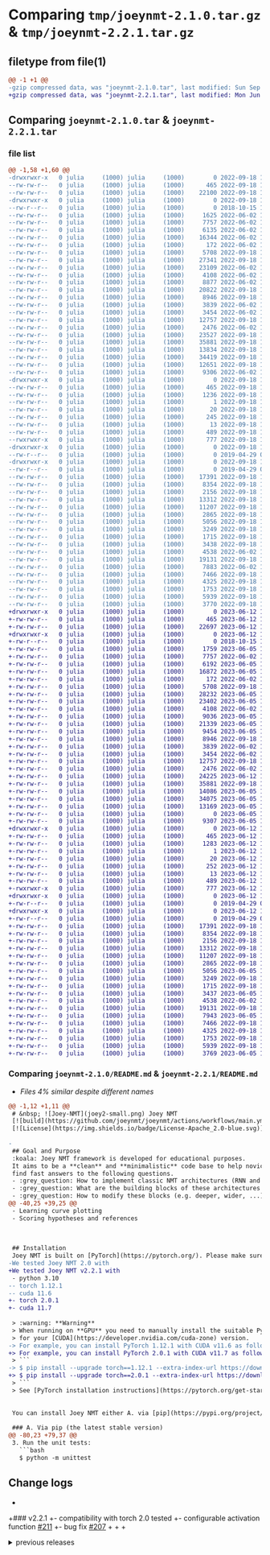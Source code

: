 # Comparing `tmp/joeynmt-2.1.0.tar.gz` & `tmp/joeynmt-2.2.1.tar.gz`

## filetype from file(1)

```diff
@@ -1 +1 @@
-gzip compressed data, was "joeynmt-2.1.0.tar", last modified: Sun Sep 18 19:23:17 2022, max compression
+gzip compressed data, was "joeynmt-2.2.1.tar", last modified: Mon Jun 12 14:21:24 2023, max compression
```

## Comparing `joeynmt-2.1.0.tar` & `joeynmt-2.2.1.tar`

### file list

```diff
@@ -1,58 +1,60 @@
-drwxrwxr-x   0 julia     (1000) julia     (1000)        0 2022-09-18 19:23:17.114644 joeynmt-2.1.0/
--rw-rw-r--   0 julia     (1000) julia     (1000)      465 2022-09-18 19:23:17.114644 joeynmt-2.1.0/PKG-INFO
--rw-rw-r--   0 julia     (1000) julia     (1000)    22100 2022-09-18 19:21:15.000000 joeynmt-2.1.0/README.md
-drwxrwxr-x   0 julia     (1000) julia     (1000)        0 2022-09-18 19:23:17.110644 joeynmt-2.1.0/joeynmt/
--rw-r--r--   0 julia     (1000) julia     (1000)        0 2018-10-15 15:02:14.000000 joeynmt-2.1.0/joeynmt/__init__.py
--rw-rw-r--   0 julia     (1000) julia     (1000)     1625 2022-06-02 17:36:55.000000 joeynmt-2.1.0/joeynmt/__main__.py
--rw-rw-r--   0 julia     (1000) julia     (1000)     7757 2022-06-02 17:36:55.000000 joeynmt-2.1.0/joeynmt/attention.py
--rw-rw-r--   0 julia     (1000) julia     (1000)     6135 2022-06-02 17:36:55.000000 joeynmt-2.1.0/joeynmt/batch.py
--rw-rw-r--   0 julia     (1000) julia     (1000)    16344 2022-06-02 17:36:55.000000 joeynmt-2.1.0/joeynmt/builders.py
--rw-rw-r--   0 julia     (1000) julia     (1000)      172 2022-06-02 17:36:55.000000 joeynmt-2.1.0/joeynmt/constants.py
--rw-rw-r--   0 julia     (1000) julia     (1000)     5708 2022-09-18 19:21:15.000000 joeynmt-2.1.0/joeynmt/data.py
--rw-rw-r--   0 julia     (1000) julia     (1000)    27341 2022-09-18 19:21:15.000000 joeynmt-2.1.0/joeynmt/datasets.py
--rw-rw-r--   0 julia     (1000) julia     (1000)    23109 2022-06-02 17:36:55.000000 joeynmt-2.1.0/joeynmt/decoders.py
--rw-rw-r--   0 julia     (1000) julia     (1000)     4108 2022-06-02 17:36:55.000000 joeynmt-2.1.0/joeynmt/embeddings.py
--rw-rw-r--   0 julia     (1000) julia     (1000)     8877 2022-06-02 17:36:55.000000 joeynmt-2.1.0/joeynmt/encoders.py
--rw-rw-r--   0 julia     (1000) julia     (1000)    20822 2022-09-18 19:21:15.000000 joeynmt-2.1.0/joeynmt/helpers.py
--rw-rw-r--   0 julia     (1000) julia     (1000)     8946 2022-09-18 19:21:15.000000 joeynmt-2.1.0/joeynmt/initialization.py
--rw-rw-r--   0 julia     (1000) julia     (1000)     3839 2022-06-02 17:36:55.000000 joeynmt-2.1.0/joeynmt/loss.py
--rw-rw-r--   0 julia     (1000) julia     (1000)     3454 2022-06-02 17:36:55.000000 joeynmt-2.1.0/joeynmt/metrics.py
--rw-rw-r--   0 julia     (1000) julia     (1000)    12757 2022-09-18 19:21:15.000000 joeynmt-2.1.0/joeynmt/model.py
--rw-rw-r--   0 julia     (1000) julia     (1000)     2476 2022-06-02 17:36:55.000000 joeynmt-2.1.0/joeynmt/plotting.py
--rw-rw-r--   0 julia     (1000) julia     (1000)    23527 2022-09-18 19:21:15.000000 joeynmt-2.1.0/joeynmt/prediction.py
--rw-rw-r--   0 julia     (1000) julia     (1000)    35881 2022-09-18 19:21:15.000000 joeynmt-2.1.0/joeynmt/search.py
--rw-rw-r--   0 julia     (1000) julia     (1000)    13834 2022-09-18 19:21:15.000000 joeynmt-2.1.0/joeynmt/tokenizers.py
--rw-rw-r--   0 julia     (1000) julia     (1000)    34419 2022-09-18 19:21:15.000000 joeynmt-2.1.0/joeynmt/training.py
--rw-rw-r--   0 julia     (1000) julia     (1000)    12651 2022-09-18 19:21:15.000000 joeynmt-2.1.0/joeynmt/transformer_layers.py
--rw-rw-r--   0 julia     (1000) julia     (1000)     9306 2022-06-02 17:36:55.000000 joeynmt-2.1.0/joeynmt/vocabulary.py
-drwxrwxr-x   0 julia     (1000) julia     (1000)        0 2022-09-18 19:23:17.110644 joeynmt-2.1.0/joeynmt.egg-info/
--rw-rw-r--   0 julia     (1000) julia     (1000)      465 2022-09-18 19:23:16.000000 joeynmt-2.1.0/joeynmt.egg-info/PKG-INFO
--rw-rw-r--   0 julia     (1000) julia     (1000)     1236 2022-09-18 19:23:17.000000 joeynmt-2.1.0/joeynmt.egg-info/SOURCES.txt
--rw-rw-r--   0 julia     (1000) julia     (1000)        1 2022-09-18 19:23:16.000000 joeynmt-2.1.0/joeynmt.egg-info/dependency_links.txt
--rw-rw-r--   0 julia     (1000) julia     (1000)       20 2022-09-18 19:23:16.000000 joeynmt-2.1.0/joeynmt.egg-info/entry_points.txt
--rw-rw-r--   0 julia     (1000) julia     (1000)      245 2022-09-18 19:23:16.000000 joeynmt-2.1.0/joeynmt.egg-info/requires.txt
--rw-rw-r--   0 julia     (1000) julia     (1000)       13 2022-09-18 19:23:16.000000 joeynmt-2.1.0/joeynmt.egg-info/top_level.txt
--rw-rw-r--   0 julia     (1000) julia     (1000)      489 2022-09-18 19:23:17.114644 joeynmt-2.1.0/setup.cfg
--rwxrwxr-x   0 julia     (1000) julia     (1000)      777 2022-09-18 19:21:15.000000 joeynmt-2.1.0/setup.py
-drwxrwxr-x   0 julia     (1000) julia     (1000)        0 2022-09-18 19:23:17.110644 joeynmt-2.1.0/test/
--rw-r--r--   0 julia     (1000) julia     (1000)        0 2019-04-29 07:53:48.000000 joeynmt-2.1.0/test/__init__.py
-drwxrwxr-x   0 julia     (1000) julia     (1000)        0 2022-09-18 19:23:17.114644 joeynmt-2.1.0/test/unit/
--rw-r--r--   0 julia     (1000) julia     (1000)        0 2019-04-29 07:53:48.000000 joeynmt-2.1.0/test/unit/__init__.py
--rw-rw-r--   0 julia     (1000) julia     (1000)    17391 2022-09-18 19:21:15.000000 joeynmt-2.1.0/test/unit/test_attention.py
--rw-rw-r--   0 julia     (1000) julia     (1000)     8354 2022-09-18 19:21:15.000000 joeynmt-2.1.0/test/unit/test_batch.py
--rw-rw-r--   0 julia     (1000) julia     (1000)     2156 2022-09-18 19:21:15.000000 joeynmt-2.1.0/test/unit/test_data.py
--rw-rw-r--   0 julia     (1000) julia     (1000)    13312 2022-09-18 19:21:15.000000 joeynmt-2.1.0/test/unit/test_dataset.py
--rw-rw-r--   0 julia     (1000) julia     (1000)    11207 2022-09-18 19:21:15.000000 joeynmt-2.1.0/test/unit/test_decoder.py
--rw-rw-r--   0 julia     (1000) julia     (1000)     2865 2022-09-18 19:21:15.000000 joeynmt-2.1.0/test/unit/test_embeddings.py
--rw-rw-r--   0 julia     (1000) julia     (1000)     5056 2022-09-18 19:21:15.000000 joeynmt-2.1.0/test/unit/test_encoder.py
--rw-rw-r--   0 julia     (1000) julia     (1000)     3249 2022-09-18 19:21:15.000000 joeynmt-2.1.0/test/unit/test_loss.py
--rw-rw-r--   0 julia     (1000) julia     (1000)     1715 2022-09-18 19:21:15.000000 joeynmt-2.1.0/test/unit/test_metric.py
--rw-rw-r--   0 julia     (1000) julia     (1000)     3438 2022-09-18 19:21:15.000000 joeynmt-2.1.0/test/unit/test_model_init.py
--rw-rw-r--   0 julia     (1000) julia     (1000)     4538 2022-06-02 17:36:55.000000 joeynmt-2.1.0/test/unit/test_prediction.py
--rw-rw-r--   0 julia     (1000) julia     (1000)    19131 2022-09-18 19:21:15.000000 joeynmt-2.1.0/test/unit/test_search.py
--rw-rw-r--   0 julia     (1000) julia     (1000)     7883 2022-06-02 17:36:55.000000 joeynmt-2.1.0/test/unit/test_tokenizer.py
--rw-rw-r--   0 julia     (1000) julia     (1000)     7466 2022-09-18 19:21:15.000000 joeynmt-2.1.0/test/unit/test_transformer_decoder.py
--rw-rw-r--   0 julia     (1000) julia     (1000)     4325 2022-09-18 19:21:15.000000 joeynmt-2.1.0/test/unit/test_transformer_encoder.py
--rw-rw-r--   0 julia     (1000) julia     (1000)     1753 2022-09-18 19:21:15.000000 joeynmt-2.1.0/test/unit/test_transformer_utils.py
--rw-rw-r--   0 julia     (1000) julia     (1000)     5939 2022-09-18 19:21:15.000000 joeynmt-2.1.0/test/unit/test_vocabulary.py
--rw-rw-r--   0 julia     (1000) julia     (1000)     3770 2022-09-18 19:21:15.000000 joeynmt-2.1.0/test/unit/test_weight_tying.py
+drwxrwxr-x   0 julia     (1000) julia     (1000)        0 2023-06-12 14:21:24.600653 joeynmt-2.2.1/
+-rw-rw-r--   0 julia     (1000) julia     (1000)      465 2023-06-12 14:21:24.600653 joeynmt-2.2.1/PKG-INFO
+-rw-rw-r--   0 julia     (1000) julia     (1000)    22697 2023-06-12 14:20:54.000000 joeynmt-2.2.1/README.md
+drwxrwxr-x   0 julia     (1000) julia     (1000)        0 2023-06-12 14:21:24.596653 joeynmt-2.2.1/joeynmt/
+-rw-r--r--   0 julia     (1000) julia     (1000)        0 2018-10-15 15:02:14.000000 joeynmt-2.2.1/joeynmt/__init__.py
+-rw-rw-r--   0 julia     (1000) julia     (1000)     1759 2023-06-05 15:59:10.000000 joeynmt-2.2.1/joeynmt/__main__.py
+-rw-rw-r--   0 julia     (1000) julia     (1000)     7757 2022-06-02 17:36:55.000000 joeynmt-2.2.1/joeynmt/attention.py
+-rw-rw-r--   0 julia     (1000) julia     (1000)     6192 2023-06-05 15:59:10.000000 joeynmt-2.2.1/joeynmt/batch.py
+-rw-rw-r--   0 julia     (1000) julia     (1000)    16872 2023-06-05 15:59:10.000000 joeynmt-2.2.1/joeynmt/builders.py
+-rw-rw-r--   0 julia     (1000) julia     (1000)      172 2022-06-02 17:36:55.000000 joeynmt-2.2.1/joeynmt/constants.py
+-rw-rw-r--   0 julia     (1000) julia     (1000)     5708 2022-09-18 19:21:15.000000 joeynmt-2.2.1/joeynmt/data.py
+-rw-rw-r--   0 julia     (1000) julia     (1000)    28232 2023-06-05 15:59:10.000000 joeynmt-2.2.1/joeynmt/datasets.py
+-rw-rw-r--   0 julia     (1000) julia     (1000)    23402 2023-06-05 15:59:10.000000 joeynmt-2.2.1/joeynmt/decoders.py
+-rw-rw-r--   0 julia     (1000) julia     (1000)     4108 2022-06-02 17:36:55.000000 joeynmt-2.2.1/joeynmt/embeddings.py
+-rw-rw-r--   0 julia     (1000) julia     (1000)     9036 2023-06-05 15:59:10.000000 joeynmt-2.2.1/joeynmt/encoders.py
+-rw-rw-r--   0 julia     (1000) julia     (1000)    21339 2023-06-05 15:59:10.000000 joeynmt-2.2.1/joeynmt/helpers.py
+-rw-rw-r--   0 julia     (1000) julia     (1000)     9454 2023-06-05 15:59:10.000000 joeynmt-2.2.1/joeynmt/hub_interface.py
+-rw-rw-r--   0 julia     (1000) julia     (1000)     8946 2022-09-18 19:21:15.000000 joeynmt-2.2.1/joeynmt/initialization.py
+-rw-rw-r--   0 julia     (1000) julia     (1000)     3839 2022-06-02 17:36:55.000000 joeynmt-2.2.1/joeynmt/loss.py
+-rw-rw-r--   0 julia     (1000) julia     (1000)     3454 2022-06-02 17:36:55.000000 joeynmt-2.2.1/joeynmt/metrics.py
+-rw-rw-r--   0 julia     (1000) julia     (1000)    12757 2022-09-18 19:21:15.000000 joeynmt-2.2.1/joeynmt/model.py
+-rw-rw-r--   0 julia     (1000) julia     (1000)     2476 2022-06-02 17:36:55.000000 joeynmt-2.2.1/joeynmt/plotting.py
+-rw-rw-r--   0 julia     (1000) julia     (1000)    24225 2023-06-12 14:20:54.000000 joeynmt-2.2.1/joeynmt/prediction.py
+-rw-rw-r--   0 julia     (1000) julia     (1000)    35881 2022-09-18 19:21:15.000000 joeynmt-2.2.1/joeynmt/search.py
+-rw-rw-r--   0 julia     (1000) julia     (1000)    14086 2023-06-05 15:59:10.000000 joeynmt-2.2.1/joeynmt/tokenizers.py
+-rw-rw-r--   0 julia     (1000) julia     (1000)    34075 2023-06-05 15:59:10.000000 joeynmt-2.2.1/joeynmt/training.py
+-rw-rw-r--   0 julia     (1000) julia     (1000)    13169 2023-06-05 15:59:10.000000 joeynmt-2.2.1/joeynmt/transformer_layers.py
+-rw-rw-r--   0 julia     (1000) julia     (1000)        0 2023-06-05 15:59:10.000000 joeynmt-2.2.1/joeynmt/validation.py
+-rw-rw-r--   0 julia     (1000) julia     (1000)     9307 2023-06-05 15:59:10.000000 joeynmt-2.2.1/joeynmt/vocabulary.py
+drwxrwxr-x   0 julia     (1000) julia     (1000)        0 2023-06-12 14:21:24.596653 joeynmt-2.2.1/joeynmt.egg-info/
+-rw-rw-r--   0 julia     (1000) julia     (1000)      465 2023-06-12 14:21:24.000000 joeynmt-2.2.1/joeynmt.egg-info/PKG-INFO
+-rw-rw-r--   0 julia     (1000) julia     (1000)     1283 2023-06-12 14:21:24.000000 joeynmt-2.2.1/joeynmt.egg-info/SOURCES.txt
+-rw-rw-r--   0 julia     (1000) julia     (1000)        1 2023-06-12 14:21:24.000000 joeynmt-2.2.1/joeynmt.egg-info/dependency_links.txt
+-rw-rw-r--   0 julia     (1000) julia     (1000)       20 2023-06-12 14:21:24.000000 joeynmt-2.2.1/joeynmt.egg-info/entry_points.txt
+-rw-rw-r--   0 julia     (1000) julia     (1000)      252 2023-06-12 14:21:24.000000 joeynmt-2.2.1/joeynmt.egg-info/requires.txt
+-rw-rw-r--   0 julia     (1000) julia     (1000)       13 2023-06-12 14:21:24.000000 joeynmt-2.2.1/joeynmt.egg-info/top_level.txt
+-rw-rw-r--   0 julia     (1000) julia     (1000)      489 2023-06-12 14:21:24.600653 joeynmt-2.2.1/setup.cfg
+-rwxrwxr-x   0 julia     (1000) julia     (1000)      777 2023-06-12 14:20:54.000000 joeynmt-2.2.1/setup.py
+drwxrwxr-x   0 julia     (1000) julia     (1000)        0 2023-06-12 14:21:24.596653 joeynmt-2.2.1/test/
+-rw-r--r--   0 julia     (1000) julia     (1000)        0 2019-04-29 07:53:48.000000 joeynmt-2.2.1/test/__init__.py
+drwxrwxr-x   0 julia     (1000) julia     (1000)        0 2023-06-12 14:21:24.600653 joeynmt-2.2.1/test/unit/
+-rw-r--r--   0 julia     (1000) julia     (1000)        0 2019-04-29 07:53:48.000000 joeynmt-2.2.1/test/unit/__init__.py
+-rw-rw-r--   0 julia     (1000) julia     (1000)    17391 2022-09-18 19:21:15.000000 joeynmt-2.2.1/test/unit/test_attention.py
+-rw-rw-r--   0 julia     (1000) julia     (1000)     8354 2022-09-18 19:21:15.000000 joeynmt-2.2.1/test/unit/test_batch.py
+-rw-rw-r--   0 julia     (1000) julia     (1000)     2156 2022-09-18 19:21:15.000000 joeynmt-2.2.1/test/unit/test_data.py
+-rw-rw-r--   0 julia     (1000) julia     (1000)    13312 2022-09-18 19:21:15.000000 joeynmt-2.2.1/test/unit/test_dataset.py
+-rw-rw-r--   0 julia     (1000) julia     (1000)    11207 2022-09-18 19:21:15.000000 joeynmt-2.2.1/test/unit/test_decoder.py
+-rw-rw-r--   0 julia     (1000) julia     (1000)     2865 2022-09-18 19:21:15.000000 joeynmt-2.2.1/test/unit/test_embeddings.py
+-rw-rw-r--   0 julia     (1000) julia     (1000)     5056 2023-06-05 15:59:11.000000 joeynmt-2.2.1/test/unit/test_encoder.py
+-rw-rw-r--   0 julia     (1000) julia     (1000)     3249 2022-09-18 19:21:15.000000 joeynmt-2.2.1/test/unit/test_loss.py
+-rw-rw-r--   0 julia     (1000) julia     (1000)     1715 2022-09-18 19:21:15.000000 joeynmt-2.2.1/test/unit/test_metric.py
+-rw-rw-r--   0 julia     (1000) julia     (1000)     3437 2023-06-05 15:59:11.000000 joeynmt-2.2.1/test/unit/test_model_init.py
+-rw-rw-r--   0 julia     (1000) julia     (1000)     4538 2022-06-02 17:36:55.000000 joeynmt-2.2.1/test/unit/test_prediction.py
+-rw-rw-r--   0 julia     (1000) julia     (1000)    19131 2022-09-18 19:21:15.000000 joeynmt-2.2.1/test/unit/test_search.py
+-rw-rw-r--   0 julia     (1000) julia     (1000)     7943 2023-06-05 15:59:11.000000 joeynmt-2.2.1/test/unit/test_tokenizer.py
+-rw-rw-r--   0 julia     (1000) julia     (1000)     7466 2022-09-18 19:21:15.000000 joeynmt-2.2.1/test/unit/test_transformer_decoder.py
+-rw-rw-r--   0 julia     (1000) julia     (1000)     4325 2022-09-18 19:21:15.000000 joeynmt-2.2.1/test/unit/test_transformer_encoder.py
+-rw-rw-r--   0 julia     (1000) julia     (1000)     1753 2022-09-18 19:21:15.000000 joeynmt-2.2.1/test/unit/test_transformer_utils.py
+-rw-rw-r--   0 julia     (1000) julia     (1000)     5939 2022-09-18 19:21:15.000000 joeynmt-2.2.1/test/unit/test_vocabulary.py
+-rw-rw-r--   0 julia     (1000) julia     (1000)     3769 2023-06-05 15:59:11.000000 joeynmt-2.2.1/test/unit/test_weight_tying.py
```

### Comparing `joeynmt-2.1.0/README.md` & `joeynmt-2.2.1/README.md`

 * *Files 4% similar despite different names*

```diff
@@ -1,12 +1,11 @@
 # &nbsp; ![Joey-NMT](joey2-small.png) Joey NMT
 [![build](https://github.com/joeynmt/joeynmt/actions/workflows/main.yml/badge.svg)](https://github.com/joeynmt/joeynmt/actions/workflows/main.yml)
 [![License](https://img.shields.io/badge/License-Apache_2.0-blue.svg)](https://opensource.org/licenses/Apache-2.0)
 
-
 ## Goal and Purpose
 :koala: Joey NMT framework is developed for educational purposes.
 It aims to be a **clean** and **minimalistic** code base to help novices 
 find fast answers to the following questions.
 - :grey_question: How to implement classic NMT architectures (RNN and Transformer) in PyTorch?
 - :grey_question: What are the building blocks of these architectures and how do they interact?
 - :grey_question: How to modify these blocks (e.g. deeper, wider, ...)?
@@ -40,25 +39,25 @@
 - Learning curve plotting
 - Scoring hypotheses and references
 
 
 
 ## Installation
 Joey NMT is built on [PyTorch](https://pytorch.org/). Please make sure you have a compatible environment.
-We tested Joey NMT 2.0 with
+We tested Joey NMT v2.2.1 with
 - python 3.10
-- torch 1.12.1
-- cuda 11.6
+- torch 2.0.1
+- cuda 11.7
 
 > :warning: **Warning**
 > When running on **GPU** you need to manually install the suitable PyTorch version 
 > for your [CUDA](https://developer.nvidia.com/cuda-zone) version.
-> For example, you can install PyTorch 1.12.1 with CUDA v11.6 as follows:
+> For example, you can install PyTorch 2.0.1 with CUDA v11.7 as follows:
 > ```
-> $ pip install --upgrade torch==1.12.1 --extra-index-url https://download.pytorch.org/whl/cu116
+> $ pip install --upgrade torch==2.0.1 --extra-index-url https://download.pytorch.org/whl/cu117
 > ```
 > See [PyTorch installation instructions](https://pytorch.org/get-started/locally/).
 
 
 You can install Joey NMT either A. via [pip](https://pypi.org/project/joeynmt/) or B. from source.
 
 ### A. Via pip (the latest stable version)
@@ -80,23 +79,37 @@
 3. Run the unit tests:
   ```bash
   $ python -m unittest
   ```
 
 
 ## Change logs
+
+### v2.2.1
+- compatibility with torch 2.0 tested
+- configurable activation function [#211](https://github.com/joeynmt/joeynmt/pull/211)
+- bug fix [#207](https://github.com/joeynmt/joeynmt/pull/207)
+
+
+<details><summary>previous releases</summary>
+
+### v2.2
+- compatibility with torch 1.13 tested
+- torchhub introduced
+- bugfixes, minor refactoring
+
 ### v2.1
 - upgrade to python 3.10, torch 1.12
 - replace Automated Mixed Precision from NVIDA's amp to Pytorch's amp package
 - replace [discord.py](https://github.com/Rapptz/discord.py) with [pycord](https://github.com/Pycord-Development/pycord) in the Discord Bot demo
-- Data Iterator refactoring
+- data iterator refactoring
 - add wmt14 ende / deen benchmark trained on v2 from scratch
-- bugfixes
+- add tokenizer tutorial
+- minor bugfixes
 
-<details><summary>previous releases</summary>
 
 ### v2.0 *Breaking change!*
 - upgrade to python 3.9, torch 1.11
 - `torchtext.legacy` dependencies are completely replaced by `torch.utils.data`
 - `joeynmt/tokenizers.py`: handles tokenization internally (also supports bpe-dropout!)
 - `joeynmt/datasets.py`: loads data from plaintext, tsv, and huggingface's [datasets](https://github.com/huggingface/datasets)
 - `scripts/build_vocab.py`: trains subwords, creates joint vocab
@@ -129,52 +142,53 @@
 ## Documentation & Tutorials
 
 We also updated the [documentation](https://joeynmt.readthedocs.io) thoroughly for Joey NMT 2.0!
 
 For details, follow the tutorials in [notebooks](notebooks) dir.
 #### v2.x
 - [quick start with joeynmt2](notebooks/joey_v2_demo.ipynb)
+- [fine tuning tutorial](https://github.com/may-/joeynmt/blob/main/notebooks/fine_tuning_tutorial_enja.ipynb)
 - [tokenizer tutorial](https://github.com/may-/joeynmt/blob/main/notebooks/tokenizer_tutorial_en.ipynb)
-- [joeyS2T ASR tutorial](https://github.com/may-/joeynmt/blob/joeyS2T/notebooks/joeyS2T_ASR_tutorial.ipynb) 
+- [joeyS2T ASR tutorial](https://github.com/may-/joeys2t/blob/main/notebooks/joeyS2T_ASR_tutorial.ipynb)
 
 #### v1.x
 - [demo notebook](notebooks/joey_v1_demo.ipynb)
 - [starter notebook](https://github.com/masakhane-io/masakhane-mt/blob/master/starter_notebook-custom-data.ipynb) Masakhane - Machine Translation for African Languages in [masakhane-io](https://github.com/masakhane-io/masakhane-mt)
 - [joeynmt toy models](https://github.com/bricksdont/joeynmt-toy-models) Collection of Joey NMT scripts by [@bricksdont](https://github.com/bricksdont)
 
 ## Usage
 > :warning: **Warning**
 > For Joey NMT v1.x, please refer the archive [here](docs/JoeyNMT_v1.md).
 
 Joey NMT has 3 modes: `train`, `test`, and `translate`, and all of them takes a
 [YAML](https://yaml.org/)-style config file as argument.
 You can find examples in the `configs` directory.
-`small.yaml` contains a detailed explanation of configuration options.
+`transformer_small.yaml` contains a detailed explanation of configuration options.
 
 Most importantly, the configuration contains the description of the model architecture
 (e.g. number of hidden units in the encoder RNN), paths to the training, development and
 test data, and the training hyperparameters (learning rate, validation frequency etc.).
 
 > :memo: **Info**
 > Note that subword model training and joint vocabulary creation is not included
 > in the 3 modes above, has to be done separately.
 > We provide a script that takes care of it: `scritps/build_vocab.py`.
 > ```
-> $ python scripts/build_vocab.py configs/small.yaml --joint
+> $ python scripts/build_vocab.py configs/transformer_small.yaml --joint
 > ```
 
 ### `train` mode
 For training, run 
 ```bash
-$ python -m joeynmt train configs/small.yaml
+$ python -m joeynmt train configs/transformer_small.yaml
 ```
 This will train a model on the training data, validate on validation data, and store
 model parameters, vocabularies, validation outputs. All needed information should be
 specified in the `data`, `training` and `model` section of the config file (here
-`configs/small.yaml`).
+`configs/transformer_small.yaml`).
 
 ```
 model_dir/
 ├── *.ckpt          # checkpoints
 ├── *.hyps          # translated texts at validation
 ├── config.yaml     # config file
 ├── spm.model       # sentencepiece model / subword-nmt codes file
@@ -189,15 +203,15 @@
 
 
 
 ### `test` mode
 This mode will generate translations for validation and test set (as specified in the
 configuration) in `model_dir/out.[dev|test]`.
 ```
-$ python -m joeynmt test configs/small.yaml --ckpt model_dir/avg.ckpt
+$ python -m joeynmt test configs/transformer_small.yaml --ckpt model_dir/avg.ckpt
 ```
 If `--ckpt` is not specified above, the checkpoint path in `load_model` of the config
 file or the best model in `model_dir` will be used to generate translations.
 
 You can specify i.e. [sacrebleu](https://github.com/mjpost/sacrebleu) options in the
 `test` section of the config file.
 
@@ -207,15 +221,15 @@
 > $ python scripts/average_checkpoints.py --inputs model_dir/*00.ckpt --output model_dir/avg.ckpt
 > ```
 
 If you want to output the log-probabilities of the hypotheses or references, you can
 specify `return_score: 'hyp'` or `return_score: 'ref'` in the testing section of the
 config. And run `test` with `--output_path` and `--save_scores` options.
 ```
-$ python -m joeynmt test configs/small.yaml --ckpt model_dir/avg.ckpt --output_path model_dir/pred --save_scores
+$ python -m joeynmt test configs/transformer_small.yaml --ckpt model_dir/avg.ckpt --output_path model_dir/pred --save_scores
 ```
 This will generate `model_dir/pred.{dev|test}.{scores|tokens}` which contains scores and corresponding tokens.
 
 > :memo: **Info**
 > - If you set `return_score: 'hyp'` with greedy decoding, then token-wise scores will be returned. The beam search will return sequence-level scores, because the scores are summed up per sequence during beam exploration.
 > - If you set `return_score: 'ref'`, the model looks up the probabilities of the given ground truth tokens, and both decoding and evaluation will be skipped.
 > - If you specify `n_best` >1 in config, the first translation in the nbest list will be used in the evaluation.
@@ -223,20 +237,20 @@
 
 
 ### `translate` mode
 This mode accepts inputs from stdin and generate translations.
 
 - File translation
   ```
-  $ python -m joeynmt translate configs/small.yaml < my_input.txt > output.txt
+  $ python -m joeynmt translate configs/transformer_small.yaml < my_input.txt > output.txt
   ```
 
 - Interactive translation
   ```
-  $ python -m joeynmt translate configs/small.yaml
+  $ python -m joeynmt translate configs/transformer_small.yaml
   ```
   You'll be prompted to type an input sentence. Joey NMT will then translate with the 
   model specified in `--ckpt` or the config file.
 
   > :bulb: **Tip**
   > Interactive `translate` mode doesn't work with Multi-GPU.
   > Please run it on single GPU or CPU.
@@ -344,15 +358,15 @@
 
 
 ## Projects and Extensions
 Here we'll collect projects and repositories that are based on Joey NMT, so you can find
 inspiration and examples on how to modify and extend the code.
 
 ### Joey NMT v2.x
-- :ear: **JoeyS2T**. Joey NMT is extended for Speech-to-Text tasks! [Code](https://github.com/may-/joeynmt/tree/joeyS2T)
+- :ear: **JoeyS2T**. Joey NMT is extended for Speech-to-Text tasks! Checkout the [code](https://github.com/may-/joeys2t) and the [EMNLP 2022 Paper](https://arxiv.org/abs/2210.02545).
 - :right_anger_bubble: **Discord Joey**. This script demonstrates how to deploy Joey NMT models as a Chatbot on Discord. [Code](scripts/discord_joey.py)
 
 ### Joey NMT v1.x
 - :spider_web: **Masakhane Web**. [@CateGitau](https://github.com/categitau), [@Kabongosalomon](https://github.com/Kabongosalomon), [@vukosim](https://github.com/vukosim) and team built a whole web translation platform for the African NMT models that Masakhane built with Joey NMT. The best is: it's completely open-source, so anyone can contribute new models or features. Try it out [here](http://translate.masakhane.io/), and check out the [code](https://github.com/dsfsi/masakhane-web).
 - :gear: **MutNMT**. [@sjarmero](https://github.com/sjarmero) created a web application to train NMT: it lets the user train, inspect, evaluate and translate with Joey NMT --- perfect for NMT newbies! Code [here](https://github.com/Prompsit/mutnmt). The tool was developed by [Prompsit](https://www.prompsit.com/) in the framework of the European project [MultiTraiNMT](http://www.multitrainmt.eu/).
 - :star2: **Cantonese-Mandarin Translator**. [@evelynkyl](https://github.com/evelynkyl/) trained different NMT models for translating between the low-resourced Cantonese and Mandarin,  with the help of some cool parallel sentence mining tricks! Check out her work [here](https://github.com/evelynkyl/yue_nmt).
 - :book: **Russian-Belarusian Translator**. [@tsimafeip](https://github.com/tsimafeip) built a translator from Russian to Belarusian and adapted it to legal and medical domains. The code can be found [here](https://github.com/tsimafeip/Translator/).
```

### Comparing `joeynmt-2.1.0/joeynmt/__main__.py` & `joeynmt-2.2.1/joeynmt/__main__.py`

 * *Files 4% similar despite different names*

```diff
@@ -3,44 +3,41 @@
 from joeynmt.prediction import test, translate
 from joeynmt.training import train
 
 
 def main():
     ap = argparse.ArgumentParser("Joey NMT")
 
-    ap.add_argument(
-        "mode",
-        choices=["train", "test", "translate"],
-        help="train a model or test or translate",
-    )
+    ap.add_argument("mode",
+                    choices=["train", "test", "translate"],
+                    help="train a model or test or translate")
 
-    ap.add_argument("config_path", type=str, help="path to YAML config file")
+    ap.add_argument("config_path",
+                    metavar="config-path",
+                    type=str,
+                    help="path to YAML config file")
 
     ap.add_argument("-c", "--ckpt", type=str, help="checkpoint for prediction")
 
     ap.add_argument("-o",
-                    "--output_path",
+                    "--output-path",
                     type=str,
                     help="path for saving translation output")
 
-    ap.add_argument(
-        "-a",
-        "--save_attention",
-        action="store_true",
-        help="save attention visualizations",
-    )
-
-    ap.add_argument("-s", "--save_scores", action="store_true", help="save scores")
-
-    ap.add_argument(
-        "-t",
-        "--skip_test",
-        action="store_true",
-        help="Skip test after training",
-    )
+    ap.add_argument("-a",
+                    "--save-attention",
+                    action="store_true",
+                    help="save attention visualizations")
+
+    ap.add_argument("-s", "--save-scores", action="store_true", help="save scores")
+
+    ap.add_argument("-t",
+                    "--skip-test",
+                    action="store_true",
+                    help="Skip test after training")
 
     args = ap.parse_args()
 
     if args.mode == "train":
         train(cfg_file=args.config_path, skip_test=args.skip_test)
     elif args.mode == "test":
         test(
```

### Comparing `joeynmt-2.1.0/joeynmt/attention.py` & `joeynmt-2.2.1/joeynmt/attention.py`

 * *Files identical despite different names*

### Comparing `joeynmt-2.1.0/joeynmt/batch.py` & `joeynmt-2.2.1/joeynmt/batch.py`

 * *Files 1% similar despite different names*

```diff
@@ -81,14 +81,15 @@
         self.src = self.src.to(device)
         self.src_length = self.src_length.to(device)
         self.src_mask = self.src_mask.to(device)
 
         if self.has_trg:
             self.trg_input = self.trg_input.to(device)
             self.trg = self.trg.to(device)
+            self.trg_length = self.trg_length.to(device)
             self.trg_mask = self.trg_mask.to(device)
 
     def normalize(
         self,
         tensor: Tensor,
         normalization: str = "none",
         n_gpu: int = 1,
```

### Comparing `joeynmt-2.1.0/joeynmt/builders.py` & `joeynmt-2.2.1/joeynmt/builders.py`

 * *Files 1% similar despite different names*

```diff
@@ -17,14 +17,32 @@
 )
 
 from joeynmt.helpers import ConfigurationError
 
 logger = logging.getLogger(__name__)
 
 
+def build_activation(activation: str = "relu") -> Callable:
+    """
+    Returns the activation function
+    """
+    # pylint: disable=no-else-return
+    if activation == "relu":
+        return nn.ReLU
+    elif activation == "gelu":
+        return nn.GELU
+    elif activation == "tanh":
+        return torch.tanh
+    elif activation == "swish":
+        return nn.SiLU
+    else:
+        raise ConfigurationError("Invalid activation function. Valid options: "
+                                 "'relu', 'gelu', 'tanh', 'swish'.")
+
+
 def build_gradient_clipper(config: dict) -> Optional[Callable]:
     """
     Define the function for gradient clipping as specified in configuration.
     If not specified, returns None.
 
     Current options:
         - "clip_grad_val": clip the gradients if they exceed this value,
```

### Comparing `joeynmt-2.1.0/joeynmt/data.py` & `joeynmt-2.2.1/joeynmt/data.py`

 * *Files identical despite different names*

### Comparing `joeynmt-2.1.0/joeynmt/datasets.py` & `joeynmt-2.2.1/joeynmt/datasets.py`

 * *Files 5% similar despite different names*

```diff
@@ -5,15 +5,14 @@
 import logging
 import random
 from functools import partial
 from pathlib import Path
 from typing import Any, Callable, Dict, List, Tuple, Union
 
 import torch
-
 from torch.utils.data import (
     BatchSampler,
     DataLoader,
     Dataset,
     RandomSampler,
     Sampler,
     SequentialSampler,
@@ -43,15 +42,15 @@
     """
 
     def __init__(
         self,
         path: str,
         src_lang: str,
         trg_lang: str,
-        split: int = "train",
+        split: str = "train",
         has_trg: bool = True,
         tokenizer: Dict[str, BasicTokenizer] = None,
         sequence_encoder: Dict[str, Callable] = None,
         random_subset: int = -1,
     ):
         self.path = path
         self.src_lang = src_lang
@@ -210,16 +209,16 @@
                                               drop_last=False)
         else:
             raise ConfigurationError(f"{batch_type}: Unknown batch type")
 
         assert self.sequence_encoder[self.src_lang] is not None
         if self.has_trg:
             assert self.sequence_encoder[self.trg_lang] is not None
-        else:
-            self.sequence_encoder[self.trg_lang] = None
+        # else:
+        #    self.sequence_encoder[self.trg_lang] = None
 
         # data iterator
         return DataLoader(
             dataset=self,
             batch_sampler=batch_sampler,
             collate_fn=partial(self.collate_fn, pad_index=pad_index, device=device),
             num_workers=num_workers,
@@ -311,16 +310,16 @@
     def _look_up_item(self, idx: int, lang: str) -> str:
         try:
             if len(self.idx_map) > 0:
                 idx = self.idx_map[idx]
             line = self.data[lang][idx]
             return line
         except Exception as e:
-            print(idx, self._initial_len)
-            raise Exception from e
+            logger.error(idx, self._initial_len, e)
+            raise ValueError from e
 
     def get_list(self,
                  lang: str,
                  tokenized: bool = False) -> Union[List[str], List[List[str]]]:
         """
         Return list of preprocessed sentences in the given language.
         (not length-filtered, no bpe-dropout)
@@ -444,15 +443,14 @@
         return len(self.df)
 
 
 class StreamDataset(BaseDataset):
     """
     StreamDataset which interacts with stream inputs.
     - called by `translate()` func in `prediction.py`.
-    - src side only, no trg expected.
     """
 
     def __init__(
         self,
         path: str,
         src_lang: str,
         trg_lang: str,
@@ -473,34 +471,45 @@
             tokenizer=tokenizer,
             sequence_encoder=sequence_encoder,
             random_subset=random_subset,
         )
         # place holder
         self.cache = {}
 
-    def set_item(self, line: str) -> None:
+    def set_item(self, src_line: str, trg_line: str = None) -> None:
         """
-        Set source text to the cache.
+        Set input text to the cache.
 
-        :param line: (str)
+        :param src_line: (str)
+        :param trg_line: (str)
         """
-        assert isinstance(line, str) and line.strip() != "", \
+        assert isinstance(src_line, str) and src_line.strip() != "", \
             "The input sentence is empty! Please make sure " \
             "that you are feeding a valid input."
 
         idx = len(self.cache)
-        line = self.tokenizer[self.src_lang].pre_process(line)
-        self.cache[idx] = (line, None)
+        src_line = self.tokenizer[self.src_lang].pre_process(src_line)
+
+        if self.has_trg:
+            trg_line = self.tokenizer[self.trg_lang].pre_process(trg_line)
+        self.cache[idx] = (src_line, trg_line)
 
     def get_item(self, idx: int, lang: str, is_train: bool = None) -> List[str]:
         # pylint: disable=unused-argument
         assert idx in self.cache, (idx, self.cache)
-        assert lang == self.src_lang, (lang, self.src_lang)
-        line, _ = self.cache[idx]
-        item = self.tokenizer[lang](line, is_train=False)
+        assert lang in [self.src_lang, self.trg_lang]
+        if lang == self.trg_lang:
+            assert self.has_trg
+
+        line = {}
+        src_line, trg_line = self.cache[idx]
+        line[self.src_lang] = src_line
+        line[self.trg_lang] = trg_line
+
+        item = self.tokenizer[lang](line[lang], is_train=False)
         return item
 
     def __len__(self) -> int:
         return len(self.cache)
 
     def __repr__(self) -> str:
         return (f"{self.__class__.__name__}(split={self.split}, len={len(self.cache)}, "
@@ -509,14 +518,15 @@
 
 
 class BaseHuggingfaceDataset(BaseDataset):
     """
     Wrapper for Huggingface's dataset object
     cf.) https://huggingface.co/docs/datasets
     """
+    COLUMN_NAME = "sentence"  # dummy column name. should be overriden.
 
     def __init__(
         self,
         path: str,
         src_lang: str,
         trg_lang: str,
         has_trg: bool = True,
@@ -538,18 +548,27 @@
         # load data
         self.dataset = self.load_data(path, **kwargs)
         self._kwargs = kwargs  # should contain arguments passed to `load_dataset()`
 
     def load_data(self, path: str, **kwargs) -> Any:
         # pylint: disable=import-outside-toplevel
         try:
-            from datasets import config, load_dataset, load_from_disk
-            if Path(path, config.DATASET_STATE_JSON_FILENAME).exists():
-                return load_from_disk(path)
-            return load_dataset(path, **kwargs)
+            from datasets import Dataset as Dataset_hf
+            from datasets import DatasetDict, config, load_dataset, load_from_disk
+            if Path(path, config.DATASET_STATE_JSON_FILENAME).exists() \
+                    or Path(path, config.DATASETDICT_JSON_FILENAME).exists():
+                hf_dataset = load_from_disk(path)
+                if isinstance(hf_dataset, DatasetDict):
+                    assert kwargs["split"] in hf_dataset
+                    hf_dataset = hf_dataset[kwargs["split"]]
+            else:
+                hf_dataset = load_dataset(path, **kwargs)
+            assert isinstance(hf_dataset, Dataset_hf)
+            assert self.COLUMN_NAME in hf_dataset.features
+            return hf_dataset
 
         except ImportError as e:
             logger.error(e)
             raise ImportError from e
 
     def sample_random_subset(self, seed: int = 42) -> None:
         super().sample_random_subset(seed)  # check validity
@@ -559,99 +578,91 @@
 
     def reset_random_subset(self) -> None:
         # reload from cache
         self.dataset = self.load_data(self.path, **self._kwargs)
 
     def get_item(self, idx: int, lang: str, is_train: bool = None) -> List[str]:
         # lookup
-        line = self.dataset[idx]
+        line = self.dataset[idx][self.COLUMN_NAME]
         assert lang in line, (line, lang)
 
         # tokenize
         is_train = self.split == "train" if is_train is None else is_train
         item = self.tokenizer[lang](line[lang], is_train=is_train)
         return item
 
     def get_list(self, lang: str, tokenized: bool = False) -> List[str]:
         if tokenized:
-            return self.dataset.map(
-                lambda item: {f"tok_{lang}": self.tokenizer[lang](item[lang])},
-                desc=f"Tokenizing {lang}...",
-            )[f"tok_{lang}"]
-        return self.dataset[lang]
+
+            def _tok(item):
+                item[f'tok_{lang}'] = self.tokenizer[lang](item[self.COLUMN_NAME][lang])
+                return item
+
+            return self.dataset.map(_tok, desc=f"Tokenizing {lang}...")[f'tok_{lang}']
+        return self.dataset.flatten()[f'{self.COLUMN_NAME}.{lang}']
 
     def __len__(self) -> int:
         return self.dataset.num_rows
 
     def __repr__(self) -> str:
         ret = (f"{self.__class__.__name__}(len={self.__len__()}, "
                f"src_lang={self.src_lang}, trg_lang={self.trg_lang}, "
                f"has_trg={self.has_trg}, random_subset={self.random_subset}")
         for k, v in self._kwargs.items():
             ret += f", {k}={v}"
         ret += ")"
         return ret
 
 
-class HuggingfaceDataset(BaseHuggingfaceDataset):
+class HuggingfaceTranslationDataset(BaseHuggingfaceDataset):
     """
     Wrapper for Huggingface's `datasets.features.Translation` class
     cf.) https://github.com/huggingface/datasets/blob/master/src/datasets/features/translation.py
     """  # noqa
+    COLUMN_NAME = "translation"
 
     def load_data(self, path: str, **kwargs) -> Any:
         dataset = super().load_data(path=path, **kwargs)
-
-        # rename columns
-        if "translation" in dataset.features:
-            # check language pair
-            lang_pair = dataset.features["translation"].languages
-            assert self.src_lang in lang_pair, (self.src_lang, lang_pair)
-
-            # rename columns
-            columns = {f"translation.{self.src_lang}": self.src_lang}
-            if self.has_trg:
-                assert self.trg_lang in lang_pair, (self.trg_lang, lang_pair)
-                columns[f"translation.{self.trg_lang}"] = self.trg_lang
-
-            # flatten
-            dataset = dataset.flatten()
-
-        elif f"{self.src_lang}_sentence" in dataset.features:
-            # rename columns
-            columns = {f"{self.src_lang}_sentence": self.src_lang}
+        # pylint: disable=import-outside-toplevel
+        try:
+            from datasets.features import Translation as Translation_hf
+            assert isinstance(dataset.features[self.COLUMN_NAME], Translation_hf), \
+                f"Data type mismatch. Please cast `{self.COLUMN_NAME}` column to " \
+                "datasets.features.Translation class."
+            assert self.src_lang in dataset.features[self.COLUMN_NAME].languages
             if self.has_trg:
-                assert f"{self.trg_lang}_sentence" in dataset.features
-                columns[f"{self.trg_lang}_sentence"] = self.trg_lang
+                assert self.trg_lang in dataset.features[self.COLUMN_NAME].languages
 
-        else:
-            pass
-            # TODO: support other field names
-        dataset = dataset.rename_columns(columns)
+        except ImportError as e:
+            logger.error(e)
+            raise ImportError from e
 
-        # preprocess (lowercase, pretokenize, etc.)
+        # preprocess (lowercase, pretokenize, etc.) + validity check
         def _pre_process(item):
             sl = self.src_lang
-            tl = self.trg_lang
-            ret = {sl: self.tokenizer[sl].pre_process(item[sl])}
+            item[self.COLUMN_NAME][sl] = self.tokenizer[sl].pre_process(
+                item[self.COLUMN_NAME][sl])
             if self.has_trg:
-                ret[tl] = self.tokenizer[tl].pre_process(item[tl])
-            return ret
+                tl = self.trg_lang
+                item[self.COLUMN_NAME][tl] = self.tokenizer[tl].pre_process(
+                    item[self.COLUMN_NAME][tl])
+            return item
 
         def _drop_nan(item):
-            sl = self.src_lang
-            tl = self.trg_lang
-            is_src_valid = item[sl] is not None and len(item[sl]) > 0
+            src_item = item[self.COLUMN_NAME][self.src_lang]
+            is_src_valid = src_item is not None and len(src_item) > 0
             if self.has_trg:
-                is_trg_valid = item[tl] is not None and len(item[tl]) > 0
+                trg_item = item[self.COLUMN_NAME][self.trg_lang]
+                is_trg_valid = trg_item is not None and len(trg_item) > 0
                 return is_src_valid and is_trg_valid
             return is_src_valid
 
         dataset = dataset.filter(_drop_nan, desc="Dropping NaN...")
-        return dataset.map(_pre_process, desc="Preprocessing...")
+        dataset = dataset.map(_pre_process, desc="Preprocessing...")
+        return dataset
 
 
 def build_dataset(
     dataset_type: str,
     path: str,
     src_lang: str,
     trg_lang: str,
@@ -717,26 +728,26 @@
             random_subset=-1,
             **kwargs,
         )
     elif dataset_type == "huggingface":
         # "split" should be specified in kwargs
         if "split" not in kwargs:
             kwargs["split"] = "validation" if split == "dev" else split
-        dataset = HuggingfaceDataset(
+        dataset = HuggingfaceTranslationDataset(
             path=path,
             src_lang=src_lang,
             trg_lang=trg_lang,
             has_trg=has_trg,
             tokenizer=tokenizer,
             sequence_encoder=sequence_encoder,
             random_subset=random_subset,
             **kwargs,
         )
     else:
-        ConfigurationError(f"{dataset_type}: Unknown dataset type.")
+        raise ConfigurationError(f"{dataset_type}: Unknown dataset type.")
     return dataset
 
 
 class SentenceBatchSampler(BatchSampler):
     """
     Wraps another sampler to yield a mini-batch of indices based on num of instances.
     An instance longer than dataset.max_len will be filtered out.
```

### Comparing `joeynmt-2.1.0/joeynmt/decoders.py` & `joeynmt-2.2.1/joeynmt/decoders.py`

 * *Files 2% similar despite different names*

```diff
@@ -4,14 +4,15 @@
 """
 from typing import Optional, Tuple
 
 import torch
 from torch import Tensor, nn
 
 from joeynmt.attention import BahdanauAttention, LuongAttention
+from joeynmt.builders import build_activation
 from joeynmt.encoders import Encoder
 from joeynmt.helpers import ConfigurationError, freeze_params, subsequent_mask
 from joeynmt.transformer_layers import PositionalEncoding, TransformerDecoderLayer
 
 
 class Decoder(nn.Module):
     """
@@ -136,14 +137,17 @@
             if encoder.output_size != self.hidden_size:
                 if encoder.output_size != 2 * self.hidden_size:  # bidirectional
                     raise ConfigurationError(
                         f"For initializing the decoder state with the "
                         f"last encoder state, their sizes have to match "
                         f"(encoder: {encoder.output_size} "
                         f"vs. decoder: {self.hidden_size})")
+
+        self.activation = build_activation(kwargs.get("activation", "tanh"))
+
         if freeze:
             freeze_params(self)
 
     def _check_shapes_input_forward_step(
         self,
         prev_embed: Tensor,
         prev_att_vector: Tensor,
@@ -280,15 +284,15 @@
 
         # return attention vector (Luong)
         # combine context with decoder hidden state before prediction
         att_vector_input = torch.cat([query, context], dim=2)
         # batch x 1 x 2*enc_size+hidden_size
         att_vector_input = self.hidden_dropout(att_vector_input)
 
-        att_vector = torch.tanh(self.att_vector_layer(att_vector_input))
+        att_vector = self.activation(self.att_vector_layer(att_vector_input))
 
         # output: batch x 1 x hidden_size
         return att_vector, hidden, att_probs
 
     def forward(
         self,
         trg_embed: Tensor,
@@ -452,16 +456,17 @@
             shape (batch_size, hidden_size)
         """
         batch_size = encoder_final.size(0)
 
         # for multiple layers: is the same for all layers
         if self.init_hidden_option == "bridge" and encoder_final is not None:
             # num_layers x batch_size x hidden_size
-            hidden = (torch.tanh(self.bridge_layer(encoder_final)).unsqueeze(0).repeat(
-                self.num_layers, 1, 1))
+            hidden = (self.activation(
+                self.bridge_layer(encoder_final)).unsqueeze(0).repeat(
+                    self.num_layers, 1, 1))
         elif self.init_hidden_option == "last" and encoder_final is not None:
             # special case: encoder is bidirectional: use only forward state
             if encoder_final.shape[1] == 2 * self.hidden_size:  # bidirectional
                 encoder_final = encoder_final[:, :self.hidden_size]
             hidden = encoder_final.unsqueeze(0).repeat(self.num_layers, 1, 1)
         else:  # initialize with zeros
             with torch.no_grad():
@@ -517,14 +522,15 @@
             TransformerDecoderLayer(
                 size=hidden_size,
                 ff_size=ff_size,
                 num_heads=num_heads,
                 dropout=dropout,
                 alpha=kwargs.get("alpha", 1.0),
                 layer_norm=kwargs.get("layer_norm", "post"),
+                activation=kwargs.get("activation", "relu"),
             ) for _ in range(num_layers)
         ])
 
         self.pe = PositionalEncoding(hidden_size)
         self.layer_norm = (nn.LayerNorm(hidden_size, eps=1e-6) if kwargs.get(
             "layer_norm", "post") == "pre" else None)
 
@@ -585,8 +591,9 @@
         out = self.output_layer(x)
         return out, x, att, None
 
     def __repr__(self):
         return (f"{self.__class__.__name__}(num_layers={len(self.layers)}, "
                 f"num_heads={self.layers[0].trg_trg_att.num_heads}, "
                 f"alpha={self.layers[0].alpha}, "
-                f'layer_norm="{self.layers[0]._layer_norm_position}")')
+                f'layer_norm="{self.layers[0]._layer_norm_position}", '
+                f"activation={self.layers[0].feed_forward.pwff_layer[1]})")
```

### Comparing `joeynmt-2.1.0/joeynmt/embeddings.py` & `joeynmt-2.2.1/joeynmt/embeddings.py`

 * *Files identical despite different names*

### Comparing `joeynmt-2.1.0/joeynmt/encoders.py` & `joeynmt-2.2.1/joeynmt/encoders.py`

 * *Files 4% similar despite different names*

```diff
@@ -75,59 +75,59 @@
         )
 
         self._output_size = 2 * hidden_size if bidirectional else hidden_size
 
         if freeze:
             freeze_params(self)
 
-    def _check_shapes_input_forward(self, embed_src: Tensor, src_length: Tensor,
+    def _check_shapes_input_forward(self, src_embed: Tensor, src_length: Tensor,
                                     mask: Tensor) -> None:
         """
         Make sure the shape of the inputs to `self.forward` are correct.
         Same input semantics as `self.forward`.
 
-        :param embed_src: embedded source tokens
+        :param src_embed: embedded source tokens
         :param src_length: source length
         :param mask: source mask
         """
         # pylint: disable=unused-argument
-        assert embed_src.shape[0] == src_length.shape[0]
-        assert embed_src.shape[2] == self.emb_size
-        # assert mask.shape == embed_src.shape
+        assert src_embed.shape[0] == src_length.shape[0]
+        assert src_embed.shape[2] == self.emb_size
+        # assert mask.shape == src_embed.shape
         assert len(src_length.shape) == 1
 
-    def forward(self, embed_src: Tensor, src_length: Tensor, mask: Tensor,
+    def forward(self, src_embed: Tensor, src_length: Tensor, mask: Tensor,
                 **kwargs) -> Tuple[Tensor, Tensor, Tensor]:
         """
         Applies a bidirectional RNN to sequence of embeddings x.
         The input mini-batch x needs to be sorted by src length.
         x and mask should have the same dimensions [batch, time, dim].
 
-        :param embed_src: embedded src inputs,
+        :param src_embed: embedded src inputs,
             shape (batch_size, src_len, embed_size)
         :param src_length: length of src inputs
             (counting tokens before padding), shape (batch_size)
         :param mask: indicates padding areas (zeros where padding), shape
             (batch_size, src_len, embed_size)
         :param kwargs:
         :return:
             - output: hidden states with
                 shape (batch_size, max_length, directions*hidden),
             - hidden_concat: last hidden state with
                 shape (batch_size, directions*hidden)
         """
-        self._check_shapes_input_forward(embed_src=embed_src,
+        self._check_shapes_input_forward(src_embed=src_embed,
                                          src_length=src_length,
                                          mask=mask)
-        total_length = embed_src.size(1)
+        total_length = src_embed.size(1)
 
         # apply dropout to the rnn input
-        embed_src = self.emb_dropout(embed_src)
+        src_embed = self.emb_dropout(src_embed)
 
-        packed = pack_padded_sequence(embed_src, src_length.cpu(), batch_first=True)
+        packed = pack_padded_sequence(src_embed, src_length.cpu(), batch_first=True)
         output, hidden = self.rnn(packed)
 
         if isinstance(hidden, tuple):
             hidden, memory_cell = hidden  # pylint: disable=unused-variable
 
         output, _ = pad_packed_sequence(output,
                                         batch_first=True,
@@ -200,59 +200,62 @@
         self.layers = nn.ModuleList([
             TransformerEncoderLayer(
                 size=hidden_size,
                 ff_size=ff_size,
                 num_heads=num_heads,
                 dropout=dropout,
                 alpha=kwargs.get("alpha", 1.0),
-                layer_norm=kwargs.get("layer_norm", "post"),
+                layer_norm=kwargs.get("layer_norm", "pre"),
+                activation=kwargs.get("activation", "relu"),
             ) for _ in range(num_layers)
         ])
 
         self.pe = PositionalEncoding(hidden_size)
         self.emb_dropout = nn.Dropout(p=emb_dropout)
 
         self.layer_norm = (nn.LayerNorm(hidden_size, eps=1e-6) if kwargs.get(
             "layer_norm", "post") == "pre" else None)
 
         if freeze:
             freeze_params(self)
 
     def forward(
         self,
-        embed_src: Tensor,
+        src_embed: Tensor,
         src_length: Tensor,  # unused
         mask: Tensor = None,
         **kwargs,
     ) -> Tuple[Tensor, Tensor]:
         """
         Pass the input (and mask) through each layer in turn.
         Applies a Transformer encoder to sequence of embeddings x.
         The input mini-batch x needs to be sorted by src length.
         x and mask should have the same dimensions [batch, time, dim].
 
-        :param embed_src: embedded src inputs,
+        :param src_embed: embedded src inputs,
             shape (batch_size, src_len, embed_size)
         :param src_length: length of src inputs
             (counting tokens before padding), shape (batch_size)
         :param mask: indicates padding areas (zeros where padding), shape
             (batch_size, 1, src_len)
+        :param kwargs:
         :return:
             - output: hidden states with shape (batch_size, max_length, hidden)
             - None
         """
         # pylint: disable=unused-argument
-        x = self.pe(embed_src)  # add position encoding to word embeddings
+        x = self.pe(src_embed)  # add position encoding to word embeddings
         x = self.emb_dropout(x)
 
         for layer in self.layers:
             x = layer(x, mask)
 
         if self.layer_norm is not None:
             x = self.layer_norm(x)
         return x, None
 
     def __repr__(self):
         return (f"{self.__class__.__name__}(num_layers={len(self.layers)}, "
                 f"num_heads={self.layers[0].src_src_att.num_heads}, "
                 f"alpha={self.layers[0].alpha}, "
-                f'layer_norm="{self.layers[0]._layer_norm_position}")')
+                f'layer_norm="{self.layers[0]._layer_norm_position}", '
+                f"activation={self.layers[0].feed_forward.pwff_layer[1]})")
```

### Comparing `joeynmt-2.1.0/joeynmt/helpers.py` & `joeynmt-2.2.1/joeynmt/helpers.py`

 * *Files 3% similar despite different names*

```diff
@@ -13,14 +13,15 @@
 import shutil
 import sys
 import unicodedata
 from pathlib import Path
 from typing import Any, Dict, List, Optional, Tuple, Union
 
 import numpy as np
+import packaging.version
 import pkg_resources
 import torch
 import yaml
 from torch import Tensor, nn
 from torch.multiprocessing import cpu_count
 from torch.utils.tensorboard import SummaryWriter
 
@@ -84,14 +85,30 @@
 
         logger.addHandler(sh)
         logger.info("Hello! This is Joey-NMT (version %s).", version)
 
     return version
 
 
+def check_version(pkg_version: str, cfg_version: str) -> None:
+    """
+    Check joeynmt version
+
+    :param pkg_version: package version number
+    :param cfg_version: version number specified in config
+    """
+    joeynmt_version = packaging.version.parse(pkg_version)
+    config_version = packaging.version.parse(cfg_version)
+    # check if the major version number matches
+    # pylint: disable=use-maxsplit-arg
+    assert joeynmt_version.major == config_version.major, (
+        f"You are using JoeyNMT version {str(joeynmt_version)}, "
+        f'but {str(config_version)} is expected in the given config.')
+
+
 def log_cfg(cfg: Dict, prefix: str = "cfg") -> None:
     """
     Write configuration to log.
 
     :param cfg: configuration to log
     :param prefix: prefix for logging
     """
@@ -205,15 +222,15 @@
         )
 
     # model initialization
     def _load_path(path):
         load_path = cfg.get(path, None)
         if load_path is not None:
             load_path = Path(load_path)
-            assert load_path.is_file()
+            assert load_path.is_file(), load_path
         return load_path
 
     load_model: Optional[Path] = _load_path("load_model")
 
     # fp16
     fp16: bool = cfg.get("fp16", False)
 
@@ -466,37 +483,34 @@
 
     :param path: path to checkpoint
     :param device: cuda device name or cpu
     :return: checkpoint (dict)
     """
     logger = logging.getLogger(__name__)
     assert path.is_file(), f"Checkpoint {path} not found."
-    checkpoint = torch.load(path.as_posix(), map_location=device)
+    checkpoint = torch.load(path, map_location=device)
     logger.info("Load model from %s.", path.resolve())
     return checkpoint
 
 
-def resolve_ckpt_path(ckpt: str, load_model: str, model_dir: Path) -> Path:
+def resolve_ckpt_path(load_model: Path, model_dir: Path) -> Path:
     """
     Resolve checkpoint path
 
-    :param ckpt: str passed from stdin args (--ckpt)
-    :param load_model: config entry (cfg['training']['load_model'])
+    :param load_model: config entry (cfg['training']['load_model']) or CLI arg (--ckpt)
     :param model_dir: Path(cfg['training']['model_dir'])
     :return: resolved checkpoint path
     """
-    if ckpt is None:
-        if load_model is None:
-            if (model_dir / "best.ckpt").is_file():
-                ckpt = model_dir / "best.ckpt"
-            else:
-                ckpt = get_latest_checkpoint(model_dir)
+    if load_model is None:
+        if (model_dir / "best.ckpt").is_file():
+            load_model = model_dir / "best.ckpt"
         else:
-            ckpt = Path(load_model)
-    return Path(ckpt)
+            load_model = get_latest_checkpoint(model_dir)
+    assert load_model.is_file(), load_model
+    return load_model
 
 
 # from onmt
 def tile(x: Tensor, count: int, dim=0) -> Tensor:
     """
     Tiles x on dimension dim count times. From OpenNMT. Used for beam search.
 
@@ -512,18 +526,21 @@
     perm = list(range(len(x.size())))
     if dim != 0:
         perm[0], perm[dim] = perm[dim], perm[0]
         x = x.permute(perm).contiguous()
     out_size = list(x.size())
     out_size[0] *= count
     batch = x.size(0)
-    x = (x.view(batch,
-                -1).transpose(0, 1).repeat(count,
-                                           1).transpose(0,
-                                                        1).contiguous().view(*out_size))
+    # yapf: disable
+    x = (x.view(batch, -1)
+         .transpose(0, 1)
+         .repeat(count, 1)
+         .transpose(0, 1)
+         .contiguous()
+         .view(*out_size))
     if dim != 0:
         x = x.permute(perm).contiguous()
     return x
 
 
 def freeze_params(module: nn.Module) -> None:
     """
```

### Comparing `joeynmt-2.1.0/joeynmt/initialization.py` & `joeynmt-2.2.1/joeynmt/initialization.py`

 * *Files identical despite different names*

### Comparing `joeynmt-2.1.0/joeynmt/loss.py` & `joeynmt-2.2.1/joeynmt/loss.py`

 * *Files identical despite different names*

### Comparing `joeynmt-2.1.0/joeynmt/metrics.py` & `joeynmt-2.2.1/joeynmt/metrics.py`

 * *Files identical despite different names*

### Comparing `joeynmt-2.1.0/joeynmt/model.py` & `joeynmt-2.2.1/joeynmt/model.py`

 * *Files identical despite different names*

### Comparing `joeynmt-2.1.0/joeynmt/plotting.py` & `joeynmt-2.2.1/joeynmt/plotting.py`

 * *Files identical despite different names*

### Comparing `joeynmt-2.1.0/joeynmt/prediction.py` & `joeynmt-2.2.1/joeynmt/prediction.py`

 * *Files 3% similar despite different names*

```diff
@@ -7,22 +7,23 @@
 import sys
 import time
 from functools import partial
 from itertools import zip_longest
 from pathlib import Path
 from typing import Dict, List, Tuple
 
-from tqdm import tqdm
 import numpy as np
 import torch
 from torch.utils.data import Dataset
+from tqdm import tqdm
 
 from joeynmt.data import load_data
 from joeynmt.datasets import StreamDataset, build_dataset
 from joeynmt.helpers import (
+    check_version,
     expand_reverse_index,
     load_checkpoint,
     load_config,
     make_logger,
     parse_test_args,
     parse_train_args,
     resolve_ckpt_path,
@@ -45,16 +46,22 @@
     device: torch.device,
     n_gpu: int,
     compute_loss: bool = False,
     normalization: str = "batch",
     num_workers: int = 0,
     cfg: Dict = None,
     fp16: bool = False,
-) -> Tuple[Dict[str, float], List[str], List[str], List[List[str]], List[np.ndarray],
-           List[np.ndarray], ]:
+) -> Tuple[
+        Dict[str, float],
+        List[str],
+        List[str],
+        List[List[str]],
+        List[np.ndarray],
+        List[np.ndarray],
+]:
     """
     Generates translations for the given data.
     If `compute_loss` is True and references are given, also computes the loss.
 
     :param model: model module
     :param data: dataset for validation
     :param device: torch device
@@ -147,23 +154,28 @@
             batch_size = len(sort_reverse_index)  # = batch.nseqs * n_best
 
             # run as during training to get validation loss (e.g. xent)
             if compute_loss and batch.has_trg:
                 assert model.loss_function is not None
 
                 # don't track gradients during validation
-                with torch.no_grad():
-                    batch_loss, log_probs, _, n_correct = model(return_type="loss",
-                                                                **vars(batch))
-                    # sum over multiple gpus
-                    batch_loss = batch.normalize(batch_loss, "sum", n_gpu=n_gpu)
-                    n_correct = batch.normalize(n_correct, "sum", n_gpu=n_gpu)
-                    if return_prob == "ref":
-                        ref_scores = batch.score(log_probs)
-                        output = batch.trg
+                with torch.autocast(device_type=device.type, enabled=fp16):
+                    with torch.no_grad():
+                        batch_loss, log_probs, attn, n_correct = model(
+                            return_type="loss",
+                            return_attention=return_attention,
+                            **vars(batch))
+
+                # sum over multiple gpus
+                batch_loss = batch.normalize(batch_loss, "sum", n_gpu=n_gpu)
+                n_correct = batch.normalize(n_correct, "sum", n_gpu=n_gpu)
+                if return_prob == "ref":
+                    ref_scores = batch.score(log_probs)
+                    attention_scores = attn.detach().cpu().float().numpy()
+                    output = batch.trg
 
                 total_loss += batch_loss.item()  # cast Tensor to float
                 total_n_correct += n_correct.item()  # cast Tensor to int
                 total_ntokens += batch.ntokens
 
             # if return_prob == "ref", then no search needed.
             # (just look up the prob of the ground truth.)
@@ -232,15 +244,22 @@
             "Evaluation result (scoring) %s, duration: %.4f[sec]",
             ", ".join([
                 f"{eval_metric}: {valid_scores[eval_metric]:6.2f}"
                 for eval_metric in ["loss", "ppl", "acc"]
             ]),
             gen_duration,
         )
-        return valid_scores, None, None, decoded_valid, valid_sequence_scores, None
+        return (
+            valid_scores,
+            None,  # valid_ref
+            None,  # valid_hyp
+            decoded_valid,
+            valid_sequence_scores,
+            valid_attention_scores,
+        )
 
     # retrieve detokenized hypotheses and references
     valid_hyp = [
         data.tokenizer[data.trg_lang].post_process(s, generate_unk=generate_unk)
         for s in decoded_valid
     ]
     # references are not length-filtered, not duplicated for n_best > 1
@@ -335,15 +354,17 @@
         n_gpu,
         num_workers,
         normalization,
         fp16,
     ) = parse_train_args(cfg["training"], mode="prediction")
 
     if len(logger.handlers) == 0:
-        _ = make_logger(model_dir, mode="test")  # version string returned
+        pkg_version = make_logger(model_dir, mode="test")  # version string returned
+        if "joeynmt_version" in cfg:
+            check_version(pkg_version, cfg["joeynmt_version"])
 
     # load the data
     if datasets is None:
         src_vocab, trg_vocab, _, dev_data, test_data = load_data(
             data_cfg=cfg["data"], datasets=["dev", "test"])
         data_to_predict = {"dev": dev_data, "test": test_data}
     else:  # avoid to load data again
@@ -374,15 +395,16 @@
                 "Please set `beam_size: 1` in the config.")
             model.loss_function = (  # need to instantiate loss func to compute scores
                 cfg["training"].get("loss", "crossentropy"),
                 cfg["training"].get("label_smoothing", 0.1),
             )
 
     # when checkpoint is not specified, take latest (best) from model dir
-    ckpt = resolve_ckpt_path(ckpt, load_model, model_dir)
+    load_model = load_model if ckpt is None else Path(ckpt)
+    ckpt = resolve_ckpt_path(load_model, model_dir)
 
     # load model checkpoint
     model_checkpoint = load_checkpoint(ckpt, device=device)
 
     # restore model and optimizer parameters
     model.load_state_dict(model_checkpoint["model_state"])
     if device.type == "cuda":
@@ -492,19 +514,21 @@
     # parse and validate cfg
     model_dir, load_model, device, n_gpu, num_workers, _, fp16 = parse_train_args(
         cfg["training"], mode="prediction")
     test_cfg = cfg["testing"]
     src_cfg = cfg["data"]["src"]
     trg_cfg = cfg["data"]["trg"]
 
-    _ = make_logger(model_dir, mode="translate")
-    # version string returned
+    pkg_version = make_logger(model_dir, mode="translate")  # version string returned
+    if "joeynmt_version" in cfg:
+        check_version(pkg_version, cfg["joeynmt_version"])
 
     # when checkpoint is not specified, take latest (best) from model dir
-    ckpt = resolve_ckpt_path(ckpt, load_model, model_dir)
+    load_model = load_model if ckpt is None else Path(ckpt)
+    ckpt = resolve_ckpt_path(load_model, model_dir)
 
     # read vocabs
     src_vocab, trg_vocab = build_vocab(cfg["data"], model_dir=model_dir)
 
     # build model and load parameters into it
     model = build_model(cfg["model"], src_vocab=src_vocab, trg_vocab=trg_vocab)
```

### Comparing `joeynmt-2.1.0/joeynmt/search.py` & `joeynmt-2.2.1/joeynmt/search.py`

 * *Files identical despite different names*

### Comparing `joeynmt-2.1.0/joeynmt/tokenizers.py` & `joeynmt-2.2.1/joeynmt/tokenizers.py`

 * *Files 2% similar despite different names*

```diff
@@ -1,11 +1,12 @@
 # coding: utf-8
 """
 Tokenizer module
 """
+import argparse
 import logging
 import shutil
 from pathlib import Path
 from typing import Dict, List, Union
 
 import sentencepiece as sp
 from subword_nmt import apply_bpe
@@ -45,14 +46,15 @@
             "Currently, we support moses tokenizer only."
         # sacremoses
         if self.pretokenizer == "moses":
             try:
                 from sacremoses import (  # pylint: disable=import-outside-toplevel
                     MosesDetokenizer, MosesPunctNormalizer, MosesTokenizer,
                 )
+
                 # sacremoses package has to be installed.
                 # https://github.com/alvations/sacremoses
             except ImportError as e:
                 logger.error(e)
                 raise ImportError from e
 
             self.lang = kwargs.get("lang", "en")
@@ -209,15 +211,15 @@
         return sequence
 
     def set_vocab(self, itos: List[str]) -> None:
         """Set vocab"""
         self.spm.SetVocabulary(itos)
 
     def copy_cfg_file(self, model_dir: Path) -> None:
-        """Copy confg file to model_dir"""
+        """Copy config file to model_dir"""
         if (model_dir / self.model_file.name).is_file():
             logger.warning(
                 "%s already exists. Stop copying.",
                 (model_dir / self.model_file.name).as_posix(),
             )
         shutil.copy2(self.model_file, (model_dir / self.model_file.name).as_posix())
 
@@ -240,29 +242,34 @@
         max_length: int = -1,
         min_length: int = -1,
         **kwargs,
     ):
         super().__init__(level, lowercase, normalize, max_length, min_length, **kwargs)
         assert self.level == "bpe"
 
-        self.codes: Path = Path(kwargs["codes"])
-        assert self.codes.is_file(), f"codes file {self.codes} not found."
+        codes_file = Path(kwargs["codes"])
+        assert codes_file.is_file(), f"codes file {codes_file} not found."
 
         self.separator: str = kwargs.get("separator", "@@")
+        self.dropout: float = kwargs.get("dropout", 0.0)
+
         bpe_parser = apply_bpe.create_parser()
+        for action in bpe_parser._actions:  # workaround to ensure utf8 encoding
+            if action.dest == "codes":
+                action.type = argparse.FileType('r', encoding='utf8')
         bpe_args = bpe_parser.parse_args(
-            ["--codes", kwargs["codes"], "--separator", self.separator])
+            ["--codes", codes_file.as_posix(), "--separator", self.separator])
         self.bpe = apply_bpe.BPE(
             bpe_args.codes,
             bpe_args.merges,
             bpe_args.separator,
             None,
             bpe_args.glossaries,
         )
-        self.dropout: float = kwargs.get("dropout", 0.0)
+        self.codes: Path = bpe_args.codes
 
     def __call__(self, raw_input: str, is_train: bool = False) -> List[str]:
         """Tokenize"""
         dropout = self.dropout if is_train else 0.0
         tokenized = self.bpe.process_line(raw_input, dropout).strip().split()
         if is_train and self._filter_by_length(len(tokenized)):
             return None
@@ -296,15 +303,15 @@
 
     def set_vocab(self, itos: List[str]) -> None:
         """Set vocab"""
         vocab = set(itos) - set(self.SPECIALS)
         self.bpe.vocab = vocab
 
     def copy_cfg_file(self, model_dir: Path) -> None:
-        """Copy confg file to model_dir"""
+        """Copy config file to model_dir"""
         shutil.copy2(self.codes, (model_dir / self.codes.name).as_posix())
 
     def __repr__(self):
         return (f"{self.__class__.__name__}(level={self.level}, "
                 f"lowercase={self.lowercase}, normalize={self.normalize}, "
                 f"filter_by_length=({self.min_length}, {self.max_length}), "
                 f"pretokenizer={self.pretokenizer}, "
```

### Comparing `joeynmt-2.1.0/joeynmt/training.py` & `joeynmt-2.2.1/joeynmt/training.py`

 * *Files 2% similar despite different names*

```diff
@@ -8,24 +8,24 @@
 import math
 import shutil
 import time
 from collections import OrderedDict
 from pathlib import Path
 from typing import List, Tuple
 
-import packaging
 import torch
 from torch import Tensor
 from torch.utils.data import Dataset
 from torch.utils.tensorboard import SummaryWriter
 
 from joeynmt.batch import Batch
 from joeynmt.builders import build_gradient_clipper, build_optimizer, build_scheduler
 from joeynmt.data import load_data
 from joeynmt.helpers import (
+    check_version,
     delete_ckpt,
     load_checkpoint,
     load_config,
     log_cfg,
     make_logger,
     make_model_dir,
     parse_train_args,
@@ -784,23 +784,18 @@
     cfg = load_config(Path(cfg_file))
 
     # make logger
     model_dir = make_model_dir(
         Path(cfg["training"]["model_dir"]),
         overwrite=cfg["training"].get("overwrite", False),
     )
-    joeynmt_version = packaging.version.parse(make_logger(model_dir, mode="train"))
-    if "joeynmt_version" in cfg:
-        config_version = packaging.version.parse(cfg["joeynmt_version"])
-        # check if the major version number matches
-        # pylint: disable=use-maxsplit-arg
-        assert joeynmt_version.major == config_version.major, (
-            f"You are using JoeyNMT version {str(joeynmt_version)}, "
-            f'but {str(config_version)} is expected in the given config.')
+    pkg_version = make_logger(model_dir, mode="train")
     # TODO: save version number in model checkpoints
+    if "joeynmt_version" in cfg:
+        check_version(pkg_version, cfg["joeynmt_version"])
 
     # write all entries of config to the log
     log_cfg(cfg)
 
     # store copy of original training config in model dir
     shutil.copy2(cfg_file, (model_dir / "config.yaml").as_posix())
 
@@ -844,15 +839,15 @@
         test(
             cfg_file,
             ckpt=ckpt.as_posix(),
             output_path=output_path.as_posix(),
             datasets=datasets_to_test,
         )
     else:
-        logger.info("Skipping test after training")
+        logger.info("Skipping test after training.")
 
 
 if __name__ == "__main__":
     parser = argparse.ArgumentParser("Joey-NMT")
     parser.add_argument(
         "config",
         default="configs/default.yaml",
```

### Comparing `joeynmt-2.1.0/joeynmt/transformer_layers.py` & `joeynmt-2.2.1/joeynmt/transformer_layers.py`

 * *Files 5% similar despite different names*

```diff
@@ -4,14 +4,16 @@
 """
 import math
 from typing import Optional
 
 import torch
 from torch import Tensor, nn
 
+from joeynmt.builders import build_activation
+
 
 class MultiHeadedAttention(nn.Module):
     """
     Multi-Head Attention module from "Attention is All You Need"
 
     Implementation modified from OpenNMT-py.
     https://github.com/OpenNMT/OpenNMT-py
@@ -67,15 +69,16 @@
         query_len = q.size(1)
 
         # project the queries (q), keys (k), and values (v)
         k = self.k_layer(k)
         v = self.v_layer(v)
         q = self.q_layer(q)
 
-        # reshape q, k, v for our computation to [batch_size, num_heads, ..]
+        # reshape q, k, v for our computation to
+        # [batch_size, num_heads, seq_len, head_dim]
         k = k.view(batch_size, -1, self.num_heads, self.head_size).transpose(1, 2)
         v = v.view(batch_size, -1, self.num_heads, self.head_size).transpose(1, 2)
         q = q.view(batch_size, -1, self.num_heads, self.head_size).transpose(1, 2)
 
         # compute scores
         q = q / math.sqrt(self.head_size)
 
@@ -116,29 +119,33 @@
     def __init__(
         self,
         input_size: int,
         ff_size: int,
         dropout: float = 0.1,
         alpha: float = 1.0,
         layer_norm: str = "post",
+        activation: str = "relu",
     ) -> None:
         """
         Initializes position-wise feed-forward layer.
         :param input_size: dimensionality of the input.
         :param ff_size: dimensionality of intermediate representation
         :param dropout: dropout probability
         :param alpha: weight factor for residual connection
         :param layer_norm: either "pre" or "post"
+        :param activation: activation function
         """
         super().__init__()
 
+        activation_fnc = build_activation(activation=activation)
+
         self.layer_norm = nn.LayerNorm(input_size, eps=1e-6)
         self.pwff_layer = nn.Sequential(
             nn.Linear(input_size, ff_size),
-            nn.ReLU(),
+            activation_fnc(),
             nn.Dropout(dropout),
             nn.Linear(ff_size, input_size),
             nn.Dropout(dropout),
         )
 
         self.alpha = alpha
         self._layer_norm_position = layer_norm
@@ -209,39 +216,42 @@
         self,
         size: int = 0,
         ff_size: int = 0,
         num_heads: int = 0,
         dropout: float = 0.1,
         alpha: float = 1.0,
         layer_norm: str = "post",
+        activation: str = "relu",
     ) -> None:
         """
         A single Transformer encoder layer.
 
         Note: don't change the name or the order of members!
         otherwise pretrained models cannot be loaded correctly.
 
         :param size: model dimensionality
         :param ff_size: size of the feed-forward intermediate layer
         :param num_heads: number of heads
         :param dropout: dropout to apply to input
         :param alpha: weight factor for residual connection
         :param layer_norm: either "pre" or "post"
+        :param activation: activation function
         """
         super().__init__()
 
         self.layer_norm = nn.LayerNorm(size, eps=1e-6)
         self.src_src_att = MultiHeadedAttention(num_heads, size, dropout=dropout)
 
         self.feed_forward = PositionwiseFeedForward(
             size,
             ff_size=ff_size,
             dropout=dropout,
             alpha=alpha,
             layer_norm=layer_norm,
+            activation=activation,
         )
 
         self.dropout = nn.Dropout(dropout)
         self.size = size
 
         self.alpha = alpha
         self._layer_norm_position = layer_norm
@@ -283,41 +293,44 @@
         self,
         size: int = 0,
         ff_size: int = 0,
         num_heads: int = 0,
         dropout: float = 0.1,
         alpha: float = 1.0,
         layer_norm: str = "post",
+        activation: str = "relu",
     ) -> None:
         """
         Represents a single Transformer decoder layer.
         It attends to the source representation and the previous decoder states.
 
         Note: don't change the name or the order of members!
         otherwise pretrained models cannot be loaded correctly.
 
         :param size: model dimensionality
         :param ff_size: size of the feed-forward intermediate layer
         :param num_heads: number of heads
         :param dropout: dropout to apply to input
         :param alpha: weight factor for residual connection
         :param layer_norm: either "pre" or "post"
+        :param activation: activation function
         """
         super().__init__()
         self.size = size
 
         self.trg_trg_att = MultiHeadedAttention(num_heads, size, dropout=dropout)
         self.src_trg_att = MultiHeadedAttention(num_heads, size, dropout=dropout)
 
         self.feed_forward = PositionwiseFeedForward(
             size,
             ff_size=ff_size,
             dropout=dropout,
             alpha=alpha,
             layer_norm=layer_norm,
+            activation=activation,
         )
 
         self.x_layer_norm = nn.LayerNorm(size, eps=1e-6)
         self.dec_layer_norm = nn.LayerNorm(size, eps=1e-6)
 
         self.dropout = nn.Dropout(dropout)
         self.alpha = alpha
@@ -328,14 +341,15 @@
     def forward(
         self,
         x: Tensor,
         memory: Tensor,
         src_mask: Tensor,
         trg_mask: Tensor,
         return_attention: bool = False,
+        **kwargs,
     ) -> Tensor:
         """
         Forward pass of a single Transformer decoder layer.
 
         First applies target-target self-attention, dropout with residual connection
         (adding the input to the result), and layer norm.
 
@@ -349,14 +363,15 @@
         :param src_mask: source mask
         :param trg_mask: target mask (so as to not condition on future steps)
         :param return_attention: whether to return the attention weights
         :return:
             - output tensor
             - attention weights
         """
+        # pylint: disable=unused-argument
         # 1. target-target self-attention
         residual = x
         if self._layer_norm_position == "pre":
             x = self.x_layer_norm(x)
 
         h1, _ = self.trg_trg_att(x, x, x, mask=trg_mask)
         h1 = self.dropout(h1) + self.alpha * residual
```

### Comparing `joeynmt-2.1.0/joeynmt/vocabulary.py` & `joeynmt-2.2.1/joeynmt/vocabulary.py`

 * *Files 1% similar despite different names*

```diff
@@ -234,15 +234,15 @@
         # tokenize sentences
         sents = dataset.get_list(lang=cfg["lang"], tokenized=True)
 
         # newly create unique token list (language-wise)
         counter = Counter(flatten(sents))
         unique_tokens = sort_and_cut(counter, max_size, min_freq)
     else:
-        raise Exception("Please provide a vocab file path or dataset.")
+        raise ValueError("Please provide a vocab file path or dataset.")
 
     vocab = Vocabulary(unique_tokens)
     assert len(vocab) <= max_size + len(vocab.specials), (len(vocab), max_size)
 
     # check for all except for UNK token whether they are OOVs
     for s in vocab.specials[1:]:
         assert not vocab.is_unk(s)
```

### Comparing `joeynmt-2.1.0/joeynmt.egg-info/SOURCES.txt` & `joeynmt-2.2.1/joeynmt.egg-info/SOURCES.txt`

 * *Files 3% similar despite different names*

```diff
@@ -9,24 +9,26 @@
 joeynmt/constants.py
 joeynmt/data.py
 joeynmt/datasets.py
 joeynmt/decoders.py
 joeynmt/embeddings.py
 joeynmt/encoders.py
 joeynmt/helpers.py
+joeynmt/hub_interface.py
 joeynmt/initialization.py
 joeynmt/loss.py
 joeynmt/metrics.py
 joeynmt/model.py
 joeynmt/plotting.py
 joeynmt/prediction.py
 joeynmt/search.py
 joeynmt/tokenizers.py
 joeynmt/training.py
 joeynmt/transformer_layers.py
+joeynmt/validation.py
 joeynmt/vocabulary.py
 joeynmt.egg-info/PKG-INFO
 joeynmt.egg-info/SOURCES.txt
 joeynmt.egg-info/dependency_links.txt
 joeynmt.egg-info/entry_points.txt
 joeynmt.egg-info/requires.txt
 joeynmt.egg-info/top_level.txt
```

### Comparing `joeynmt-2.1.0/setup.py` & `joeynmt-2.2.1/setup.py`

 * *Files 0% similar despite different names*

```diff
@@ -2,15 +2,15 @@
 from setuptools import find_packages, setup
 
 with open("requirements.txt", encoding="utf-8") as req_fp:
     install_requires = req_fp.readlines()
 
 setup(
     name='joeynmt',
-    version='2.1.0',
+    version='2.2.1',
     description='Minimalist NMT for educational purposes',
     author='Jasmijn Bastings and Julia Kreutzer',
     url='https://github.com/joeynmt/joeynmt',
     license='Apache License',
     install_requires=install_requires,
     packages=find_packages(exclude=[]),
     python_requires='>=3.7',
```

### Comparing `joeynmt-2.1.0/test/unit/test_attention.py` & `joeynmt-2.2.1/test/unit/test_attention.py`

 * *Files identical despite different names*

### Comparing `joeynmt-2.1.0/test/unit/test_batch.py` & `joeynmt-2.2.1/test/unit/test_batch.py`

 * *Files identical despite different names*

### Comparing `joeynmt-2.1.0/test/unit/test_data.py` & `joeynmt-2.2.1/test/unit/test_data.py`

 * *Files identical despite different names*

### Comparing `joeynmt-2.1.0/test/unit/test_dataset.py` & `joeynmt-2.2.1/test/unit/test_dataset.py`

 * *Files identical despite different names*

### Comparing `joeynmt-2.1.0/test/unit/test_decoder.py` & `joeynmt-2.2.1/test/unit/test_decoder.py`

 * *Files identical despite different names*

### Comparing `joeynmt-2.1.0/test/unit/test_embeddings.py` & `joeynmt-2.2.1/test/unit/test_embeddings.py`

 * *Files identical despite different names*

### Comparing `joeynmt-2.1.0/test/unit/test_encoder.py` & `joeynmt-2.2.1/test/unit/test_encoder.py`

 * *Files 2% similar despite different names*

```diff
@@ -72,15 +72,15 @@
             hidden_size=self.hidden_size,
             bidirectional=bidirectional,
         )
         x = torch.rand(size=(batch_size, time_dim, self.emb_size))
         # no padding, no mask
         x_length = torch.Tensor([time_dim] * batch_size).int()
         mask = torch.ones_like(x)
-        output, hidden = encoder(embed_src=x, src_length=x_length, mask=mask)
+        output, hidden = encoder(src_embed=x, src_length=x_length, mask=mask)
         self.assertEqual(
             output.shape,
             torch.Size([batch_size, time_dim, directions * self.hidden_size]),
         )
         self.assertEqual(
             hidden.shape,
             torch.Size([batch_size, directions * self.hidden_size]),
```

### Comparing `joeynmt-2.1.0/test/unit/test_loss.py` & `joeynmt-2.2.1/test/unit/test_loss.py`

 * *Files identical despite different names*

### Comparing `joeynmt-2.1.0/test/unit/test_metric.py` & `joeynmt-2.2.1/test/unit/test_metric.py`

 * *Files identical despite different names*

### Comparing `joeynmt-2.1.0/test/unit/test_model_init.py` & `joeynmt-2.2.1/test/unit/test_model_init.py`

 * *Files 2% similar despite different names*

```diff
@@ -1,10 +1,9 @@
-import unittest
-
 import copy
+import unittest
 
 import torch
 from torch import nn
 
 from joeynmt.model import build_model
 from joeynmt.vocabulary import Vocabulary
```

### Comparing `joeynmt-2.1.0/test/unit/test_prediction.py` & `joeynmt-2.2.1/test/unit/test_prediction.py`

 * *Files identical despite different names*

### Comparing `joeynmt-2.1.0/test/unit/test_search.py` & `joeynmt-2.2.1/test/unit/test_search.py`

 * *Files identical despite different names*

### Comparing `joeynmt-2.1.0/test/unit/test_tokenizer.py` & `joeynmt-2.2.1/test/unit/test_tokenizer.py`

 * *Files 3% similar despite different names*

```diff
@@ -1,12 +1,10 @@
 import random
 import unittest
 
-import sentencepiece as spm
-
 from joeynmt.data import load_data
 from joeynmt.tokenizers import (
     BasicTokenizer,
     SentencePieceTokenizer,
     SubwordNMTTokenizer,
 )
 
@@ -35,15 +33,14 @@
             },
             "dataset_type": "plain",
         }
 
         # set seed
         seed = 42
         random.seed(seed)
-        spm.set_random_generator_seed(seed)
 
     def testBasicTokenizer(self):
         # first valid example from the training set after filtering
         expected_srcs = {
             "char": "Danke.",
             "word": "David Gallo: Das ist Bill Lange. Ich bin Dave Gallo.",
         }
@@ -148,18 +145,20 @@
             # check tokenized sequence
             self.assertEqual(tokenized, expected[lang]['tokenized'])
 
             # check detokenized sequence
             detokenized = tokenizer.post_process(tokenized)
             self.assertEqual(detokenized, expected[lang]['detokenized'])
 
-            tokenizer.nbest_size = -1
-            tokenizer.alpha = 0.8
-            dropout = tokenizer(detokenized, is_train=True)
-            self.assertEqual(dropout, expected[lang]['dropout'])
+            # we cannot set a random seed for sampling.
+            # cf) https://github.com/google/sentencepiece/issues/609
+            # tokenizer.nbest_size = -1
+            # tokenizer.alpha = 0.8
+            # dropout = tokenizer(detokenized, is_train=True)
+            # self.assertEqual(dropout, expected[lang]['dropout'])
 
     def testSubwordNMTTokenizer(self):
         cfg = self.data_cfg.copy()
         for side in ["src", "trg"]:
             cfg[side]["max_length"] = 30
             cfg[side]["level"] = "bpe"
             cfg[side]["tokenizer_type"] = "subword-nmt"
```

### Comparing `joeynmt-2.1.0/test/unit/test_transformer_decoder.py` & `joeynmt-2.2.1/test/unit/test_transformer_decoder.py`

 * *Files identical despite different names*

### Comparing `joeynmt-2.1.0/test/unit/test_transformer_encoder.py` & `joeynmt-2.2.1/test/unit/test_transformer_encoder.py`

 * *Files identical despite different names*

### Comparing `joeynmt-2.1.0/test/unit/test_transformer_utils.py` & `joeynmt-2.2.1/test/unit/test_transformer_utils.py`

 * *Files identical despite different names*

### Comparing `joeynmt-2.1.0/test/unit/test_vocabulary.py` & `joeynmt-2.2.1/test/unit/test_vocabulary.py`

 * *Files identical despite different names*

### Comparing `joeynmt-2.1.0/test/unit/test_weight_tying.py` & `joeynmt-2.2.1/test/unit/test_weight_tying.py`

 * *Files 0% similar despite different names*

```diff
@@ -1,10 +1,9 @@
-import unittest
-
 import copy
+import unittest
 
 import torch
 
 from joeynmt.model import build_model
 from joeynmt.vocabulary import Vocabulary
```

